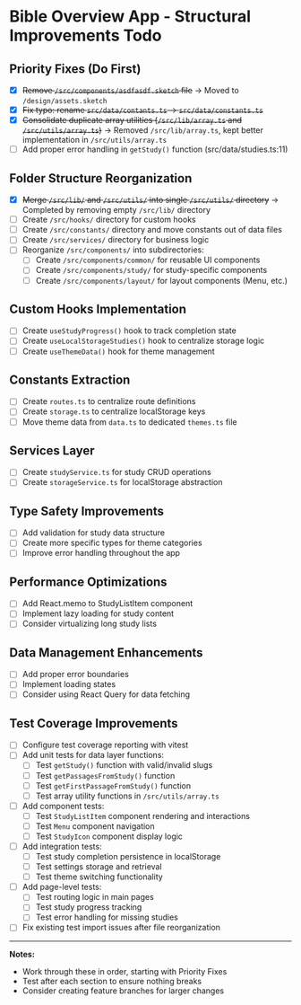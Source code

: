 # Bible Overview App - Structural Improvements Todo

## Priority Fixes (Do First)
- [x] ~~Remove `/src/components/asdfasdf.sketch` file~~ → Moved to `/design/assets.sketch`
- [x] ~~Fix typo: rename `src/data/contants.ts` → `src/data/constants.ts`~~
- [x] ~~Consolidate duplicate array utilities (`/src/lib/array.ts` and `/src/utils/array.ts`)~~ → Removed `/src/lib/array.ts`, kept better implementation in `/src/utils/array.ts`
- [ ] Add proper error handling in `getStudy()` function (src/data/studies.ts:11)

## Folder Structure Reorganization
- [x] ~~Merge `/src/lib/` and `/src/utils/` into single `/src/utils/` directory~~ → Completed by removing empty `/src/lib/` directory
- [ ] Create `/src/hooks/` directory for custom hooks
- [ ] Create `/src/constants/` directory and move constants out of data files
- [ ] Create `/src/services/` directory for business logic
- [ ] Reorganize `/src/components/` into subdirectories:
  - [ ] Create `/src/components/common/` for reusable UI components
  - [ ] Create `/src/components/study/` for study-specific components
  - [ ] Create `/src/components/layout/` for layout components (Menu, etc.)

## Custom Hooks Implementation
- [ ] Create `useStudyProgress()` hook to track completion state
- [ ] Create `useLocalStorageStudies()` hook to centralize storage logic
- [ ] Create `useThemeData()` hook for theme management

## Constants Extraction
- [ ] Create `routes.ts` to centralize route definitions
- [ ] Create `storage.ts` to centralize localStorage keys
- [ ] Move theme data from `data.ts` to dedicated `themes.ts` file

## Services Layer
- [ ] Create `studyService.ts` for study CRUD operations
- [ ] Create `storageService.ts` for localStorage abstraction

## Type Safety Improvements
- [ ] Add validation for study data structure
- [ ] Create more specific types for theme categories
- [ ] Improve error handling throughout the app

## Performance Optimizations
- [ ] Add React.memo to StudyListItem component
- [ ] Implement lazy loading for study content
- [ ] Consider virtualizing long study lists

## Data Management Enhancements
- [ ] Add proper error boundaries
- [ ] Implement loading states
- [ ] Consider using React Query for data fetching

## Test Coverage Improvements
- [ ] Configure test coverage reporting with vitest
- [ ] Add unit tests for data layer functions:
  - [ ] Test `getStudy()` function with valid/invalid slugs
  - [ ] Test `getPassagesFromStudy()` function
  - [ ] Test `getFirstPassageFromStudy()` function
  - [ ] Test array utility functions in `/src/utils/array.ts`
- [ ] Add component tests:
  - [ ] Test `StudyListItem` component rendering and interactions
  - [ ] Test `Menu` component navigation
  - [ ] Test `StudyIcon` component display logic
- [ ] Add integration tests:
  - [ ] Test study completion persistence in localStorage
  - [ ] Test settings storage and retrieval
  - [ ] Test theme switching functionality
- [ ] Add page-level tests:
  - [ ] Test routing logic in main pages
  - [ ] Test study progress tracking
  - [ ] Test error handling for missing studies
- [ ] Fix existing test import issues after file reorganization

---

**Notes:**
- Work through these in order, starting with Priority Fixes
- Test after each section to ensure nothing breaks
- Consider creating feature branches for larger changes